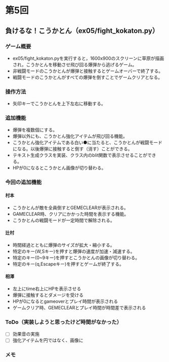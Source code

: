 # 第5回
## 負けるな！こうかとん（ex05/fight_kokaton.py）
### ゲーム概要
- ex05/fight_kokaton.pyを実行すると，1600x900のスクリーンに草原が描画され，こうかとんを移動させ飛び回る爆弾から逃げるゲーム。
- 非戦闘モードのこうかとんが爆弾と接触するとゲームオーバーで終了する。
- 戦闘モードのこうかとんがすべての爆弾を倒すことでゲームクリアとなる。
### 操作方法
- 矢印キーでこうかとんを上下左右に移動する。
### 追加機能
- 爆弾を複数個にする。
- 爆弾以外にも、こうかとん強化アイテムが飛び回る機能。
- こうかとん強化アイテムである白い●に当たると、こうかとんが戦闘モードになる。以後爆弾に接触すると倒す（消す）ことができる。
- テキスト生成クラスを実装、クラス内のblit関数で表示させることができる。
- HPが0になるとこうかとん画像が切り替わる。
### 今回の追加機能
#### 村本
- こうかとんが敵を全員倒すとGEMECLEARが表示される。
- GAMECLEAR時、クリアにかかった時間を表示する機能。
- こうかとんの戦闘モードが一定時間で解除される。
#### 辻村
- 時間経過とともに爆弾のサイズが拡大・縮小する。
- 特定のキー(W,Sキー)を押すと爆弾の速度が加速・減速する。
- 特定のキー(0~9キー)を押すとこうかとんの画像が切り替わる。
- 特定のキー(q,Escapeキー)を押すとゲームが終了する。
#### 相澤
- 左上にtime右上にHPを表示させる
- 爆弾に接触するとダメージを受ける
- HPが0になるとgameoverとプレイ時間が表示される
- ゲームクリア時、GEMECLEARとプレイ時間が時間差で表示される
### ToDo（実装しようと思ったけど時間がなかった）
- [ ] 効果音の実施
- [ ] 強化アイテムを円ではなく、画像に
### メモ
